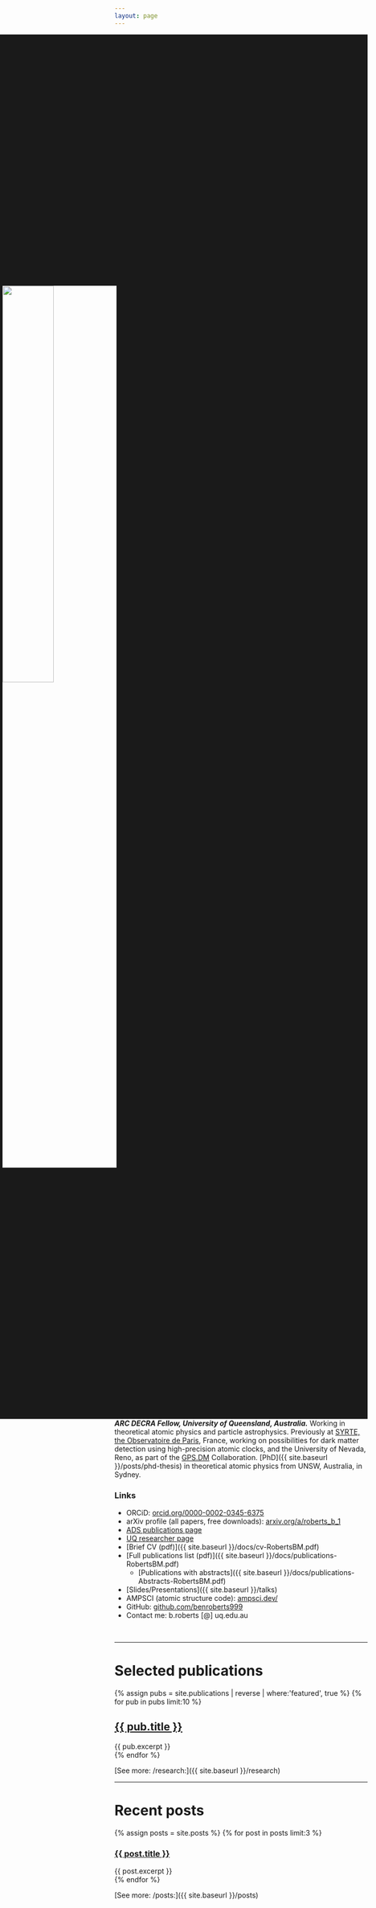 ```yaml
---
layout: page
---
```


<img align="right" width="45%" src="{{ site.baseurl }}/images/ben.jpg" border="500">

**_ARC DECRA Fellow, University of Queensland, Australia._**
Working in theoretical atomic physics and particle astrophysics. Previously at
[SYRTE, the Observatoire de Paris](https://syrte.obspm.fr),
France, working on possibilities for dark matter detection using high-precision atomic clocks, and the University of Nevada, Reno, as part of the
[GPS.DM](http://www.dereviankogroup.com/gps-dark-matter/) Collaboration.
[PhD]({{ site.baseurl }}/posts/phd-thesis)
in theoretical atomic physics from UNSW, Australia, in Sydney.

### Links

* ORCiD: [orcid.org/0000-0002-0345-6375](https://orcid.org/0000-0002-0345-6375)
* arXiv profile (all papers, free downloads): [arxiv.org/a/roberts_b_1](https://arxiv.org/a/roberts_b_1.html)
* [ADS publications page](https://ui.adsabs.harvard.edu/public-libraries/vWzKbWxgTBqzF8vVh78nAQ)
* [UQ researcher page](https://researchers.uq.edu.au/researcher/24237)
* [Brief CV (pdf)]({{ site.baseurl }}/docs/cv-RobertsBM.pdf)
* [Full publications list (pdf)]({{ site.baseurl }}/docs/publications-RobertsBM.pdf)
  * [Publications with abstracts]({{ site.baseurl }}/docs/publications-Abstracts-RobertsBM.pdf)
* [Slides/Presentations]({{ site.baseurl }}/talks)
* AMPSCI (atomic structure code): [ampsci.dev/](https://ampsci.dev/)
* GitHub: [github.com/benroberts999](https://github.com/benroberts999)
* Contact me: b.roberts [@] uq.edu.au

&nbsp;

*********************************************************************

# Selected publications

<div class="entry">
{% assign pubs = site.publications | reverse | where:'featured', true %}
{% for pub in pubs limit:10 %}
<article class="post">

  <h1><a href="{{ site.baseurl }}{{ pub.url }}">{{ pub.title }}</a></h1>
  <div class="entry">
    {{ pub.excerpt }}
  </div>

</article>
{% endfor %}
</div>

[See more: /research:]({{ site.baseurl }}/research)

*********************************************************************

# Recent posts

<div class="entry">
{% assign posts = site.posts %}
{% for post in posts limit:3 %}
<article class="post">

  <h3><a href="{{ site.baseurl }}{{ post.url }}">{{ post.title }}</a></h3>
  <div class="entry">
    {{ post.excerpt }}
  </div>

</article>
{% endfor %}
</div>

[See more: /posts:]({{ site.baseurl }}/posts)

